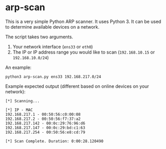 # arp-scan
This is a very simple Python ARP scanner. It uses Python 3. It can be used to determine available devices on a network. 

The script takes two arguments. 
1. Your network interface (`ens33` or `eth0`)
2. The IP or IP address range you would like to scan (`192.168.10.15` or `192.168.10.0/24`)

An example: 

```python3 arp-scan.py ens33 192.168.217.0/24```

Example expected output (different based on online devices on your network):

```
[*] Scanning...

[*] IP - MAC
192.168.217.1 - 00:50:56:c0:00:08
192.168.217.2 - 00:50:56:f7:37:a2
192.168.217.142 - 00:0c:29:76:96:d6
192.168.217.147 - 00:0c:29:bd:c1:63
192.168.217.254 - 00:50:56:e8:cd:79

[*] Scan Complete. Duration: 0:00:28.120490
```
